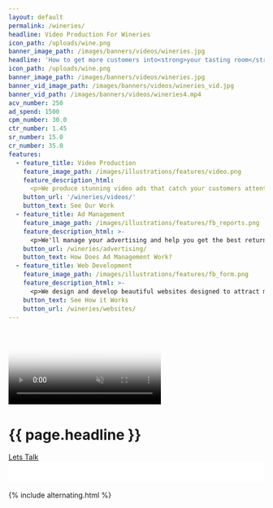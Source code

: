 ```yaml
---
layout: default
permalink: /wineries/
headline: Video Production For Wineries
icon_path: /uploads/wine.png
banner_image_path: /images/banners/videos/wineries.jpg
headline: 'How to get more customers into<strong>your tasting room</strong>'
icon_path: /uploads/wine.png
banner_image_path: /images/banners/videos/wineries.jpg
banner_vid_image_path: /images/banners/videos/wineries_vid.jpg
banner_vid_path: /images/banners/videos/wineries4.mp4
acv_number: 250
ad_spend: 1500
cpm_number: 30.0
ctr_number: 1.45
sr_number: 15.0
cr_number: 35.0
features:
  - feature_title: Video Production
    feature_image_path: /images/illustrations/features/video.png
    feature_description_html:
      <p>We produce stunning video ads that catch your customers attention and make them want to come visit you.</p>
    button_url: '/wineries/videos/'
    button_text: See Our Work
  - feature_title: Ad Management
    feature_image_path: /images/illustrations/features/fb_reports.png
    feature_description_html: >-
      <p>We'll manage your advertising and help you get the best return on your investment.</p>
    button_url: /wineries/advertising/
    button_text: How Does Ad Management Work?
  - feature_title: Web Development
    feature_image_path: /images/illustrations/features/fb_form.png
    feature_description_html: >-
      <p>We design and develop beautiful websites designed to attract more customers into your tasting room.</p>
    button_text: See How it Works
    button_url: /wineries/websites/
---
```

<div class="banner" style="background-image: url('{{ page.banner_image_path }}');">
	<video playsinline autoplay muted loop poster="{{ page.banner_vid_image_path }}" id="bgvid">
	    <!--<source src="polina.webm" type="video/webm">-->
	    <source src="{{ page.banner_vid_path }}" type="video/mp4">
	</video>
	<hgroup>
		<h1>{{ page.headline }}</h1>
		<a href="#quote-form" class="button">Lets Talk</a>
	</hgroup>
	<img src="/images/banners/banner-bottom.svg" alt="" class="banner-bottom" />
</div>

{% include alternating.html %}

